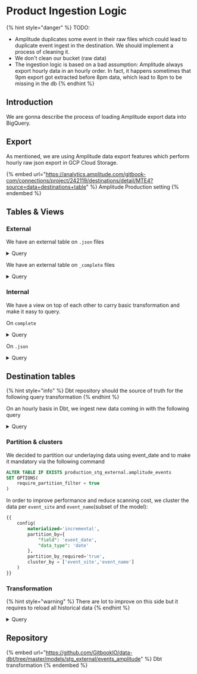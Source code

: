 # Product Ingestion Logic

{% hint style="danger" %}
TODO:&#x20;

* Amplitude duplicates some event in their raw files which could lead to duplicate event ingest in the destination. We should implement a process of cleaning it.
* We don't clean our bucket (raw data)
* The ingestion logic is based on a bad assumption: Amplitude always export hourly data in an hourly order. In fact, it happens sometimes that 9pm export got extracted before 8pm data, which lead to 8pm to be missing in the db
{% endhint %}

## Introduction

We are gonna describe the process of loading Amplitude export data into BigQuery.&#x20;

## Export

As mentioned, we are using Amplitude data export features which perform hourly raw json export in GCP Cloud Storage.

{% embed url="https://analytics.amplitude.com/gitbook-com/connections/project/242119/destinations/detail/MTE4?source=data+destinations+table" %}
Amplitude Production setting
{% endembed %}

## Tables & Views

### External

We have an external table on `.json` files

<details>

<summary>Query</summary>

```sql
CREATE OR REPLACE EXTERNAL TABLE amplitude.cs_raw_events
(
  data STRING
)
OPTIONS (
  format = 'CSV',
  field_delimiter = '\t',
  uris = ['gs://gitbook-amplitude-prod-242119/242119/242119_*.json.gz']
);

```

</details>

We have an external table on `_complete` files

<details>

<summary>Query</summary>

```sql
CREATE OR REPLACE EXTERNAL TABLE amplitude.cs_raw_complet
(  
    data STRING
)
OPTIONS (  
    format = 'CSV',  
    field_delimiter = '\t',  
    uris = ['gs://gitbook-amplitude-prod-242119/242119/242119_*_complete']
);
```

</details>

### Internal

We have a view on top of each other to carry basic transformation and make it easy to query.

On `complete`

<details>

<summary>Query</summary>

```sql
CREATE OR REPLACE VIEW amplitude.cs_complet
AS 
    select 
        _FILE_NAME as filename,
        PARSE_DATE('_%Y-%m-%d_', REGEXP_EXTRACT(_FILE_NAME, '_[0-9\\-]*_')) file_date,
        CAST(REGEXP_EXTRACT(_FILE_NAME, '_([0-9]+)_complet') as INT64) as file_hour,
        PARSE_DATETIME('%Y-%m-%d_%H', REGEXP_EXTRACT(_FILE_NAME, '_([0-9\\-\\_]*)_complet')) as file_datetime
    from
        amplitude.cs_raw_complet c
```

</details>

On `.json`

<details>

<summary>Query</summary>

```sql
CREATE OR REPLACE VIEW amplitude.cs_events
AS 
    select
        PARSE_DATE('_%Y-%m-%d_', REGEXP_EXTRACT(_FILE_NAME, '_[0-9\\-]*_')) file_date,
        CAST(REGEXP_EXTRACT(_FILE_NAME, '_([0-9]+)#') as INT64) as file_hour,
        _FILE_NAME as filename,JSON_EXTRACT_SCALAR(d.data, '$.event_time') as event_time,
        JSON_EXTRACT_SCALAR(d.data, '$.server_received_time') as server_received_time,
        JSON_EXTRACT_SCALAR(d.data, '$.client_event_time') as client_event_time,
        JSON_EXTRACT_SCALAR(d.data, '$.user_id') as user_id,
        JSON_EXTRACT_SCALAR(d.data, '$.event_type') as event_name,
        JSON_EXTRACT(d.data, '$.event_properties') as event_properties,
        JSON_EXTRACT(d.data, '$.group_properties') as group_properties,
        JSON_EXTRACT(d.data, '$.user_properties') as user_properties,
        JSON_EXTRACT(d.data, '$.groups') as groups_id,
        JSON_EXTRACT_SCALAR(d.data, '$.app') as app,
        JSON_EXTRACT_SCALAR(d.data, '$.device_carrier') as device_carrier,
        JSON_EXTRACT_SCALAR(d.data, '$.city') as city,
        JSON_EXTRACT_SCALAR(d.data, '$.uuid') as uuid,
        JSON_EXTRACT_SCALAR(d.data, '$.platform') as platform,
        JSON_EXTRACT_SCALAR(d.data, '$.os_version') as os_version,
        JSON_EXTRACT_SCALAR(d.data, '$.amplitude_id') as amplitude_id,
        JSON_EXTRACT_SCALAR(d.data, '$.user_creation_time') as user_creation_time,
        JSON_EXTRACT_SCALAR(d.data, '$.version_name') as version_name,
        JSON_EXTRACT_SCALAR(d.data, '$.ip_address') as ip_address,
        JSON_EXTRACT_SCALAR(d.data, '$.paying') as paying,
        JSON_EXTRACT_SCALAR(d.data, '$.dma') as dma,
        JSON_EXTRACT_SCALAR(d.data, '$.client_upload_time') as client_upload_time,
        JSON_EXTRACT_SCALAR(d.data, '$.library') as library,
        JSON_EXTRACT_SCALAR(d.data, '$.amplitude_attribution_ids') as amplitude_attribution_ids,
        JSON_EXTRACT_SCALAR(d.data, '$.device_type') as device_type,
        JSON_EXTRACT_SCALAR(d.data, '$.device_manufacturer') as device_manufacturer,
        JSON_EXTRACT_SCALAR(d.data, '$.start_version') as start_version,
        JSON_EXTRACT_SCALAR(d.data, '$.location_lng') as location_lng,
        JSON_EXTRACT_SCALAR(d.data, '$.server_upload_time') as server_upload_time,
        JSON_EXTRACT_SCALAR(d.data, '$.event_id') as event_id,
        JSON_EXTRACT_SCALAR(d.data, '$.location_lat') as location_lat,
        JSON_EXTRACT_SCALAR(d.data, '$.os_name') as os_name,
        JSON_EXTRACT_SCALAR(d.data, '$.amplitude_event_type') as amplitude_event_type,
        JSON_EXTRACT_SCALAR(d.data, '$.device_brand') as device_brand,
        JSON_EXTRACT_SCALAR(d.data, '$.groups') as groups_list,
        JSON_EXTRACT_SCALAR(d.data, '$.data') as data,
        JSON_EXTRACT_SCALAR(d.data, '$.device_id') as device_id,
        JSON_EXTRACT_SCALAR(d.data, '$.language') as languages,
        JSON_EXTRACT_SCALAR(d.data, '$.device_model') as device_model,
        JSON_EXTRACT_SCALAR(d.data, '$.country') as country,
        JSON_EXTRACT_SCALAR(d.data, '$.region') as region,
        JSON_EXTRACT_SCALAR(d.data, '$.is_attribution_event') as is_attribution_event,
        JSON_EXTRACT_SCALAR(d.data, '$.adid') as adid,
        JSON_EXTRACT_SCALAR(d.data, '$.session_id') as session_id,
        JSON_EXTRACT_SCALAR(d.data, '$.device_family') as device_family,
        JSON_EXTRACT_SCALAR(d.data, '$.sample_rate') as sample_rate,
        JSON_EXTRACT_SCALAR(d.data, '$.idfa') as idfa
          from
              amplitude.cs_raw_events d
```

</details>

## Destination tables

{% hint style="info" %}
Dbt repository should the source of truth for the following query transformation
{% endhint %}

On an hourly basis in Dbt, we ingest new data coming in with the following query

<details>

<summary>Query</summary>

```sql
{{
    config(
        materialized='incremental',
        partition_by={
            "field": 'event_date',
            "data_type": 'date'
        },
        partition_by_required='true',
        cluster_by = ['event_site','event_name']
    )
}}

select
    IF(event_name like '%Marketing Site%','marketing_site',IF(event_name like '%Public Space%','public_space','app')) as event_site,
    date(event_time) as event_date,
    cast(event_time as datetime) as event_time,
    event_name,
    user_id,
    device_id,
    IF(event_name like '%View %','view','track') as event_type,
    IF(ARRAY_LENGTH(JSON_EXTRACT_ARRAY(e.groups_id, '$.spaceId'))>0,JSON_EXTRACT_SCALAR(e.groups_id, '$.spaceId[0]'),null) as space_id,
    IF(ARRAY_LENGTH(JSON_EXTRACT_ARRAY(e.groups_id, '$.orgId'))>0,JSON_EXTRACT_SCALAR(e.groups_id, '$.orgId[0]'),null) as org_id,
    cast(server_received_time as datetime) as server_received_time,
    cast(user_creation_time as datetime) as user_creation_time,
    cast(client_event_time as datetime) as client_event_time,
    cast(session_id as INT64) as session_id,
    e.* EXCEPT(event_time,server_received_time,client_event_time,user_creation_time,session_id,event_name,user_id,device_id),

from {{source('amplitude','cs_events')}} e
{% raw %}
{% if is_incremental() %}

  where 
    -- safeguard condition to make sure we don't query too many data (cost savings)
    file_date >= DATE_ADD(CURRENT_DATE,INTERVAL -4 DAY) and
    -- we use filename filter to make sure we only insert data coming from not already loaded files
    -- as Amplitude exports hour in filename like 9 instead of 09, we can not sort filename but we have to created a datetime of the file name
    PARSE_DATETIME('%Y-%m-%d_%H', REGEXP_EXTRACT(filename, '_([0-9\\-\\_]*)#')) > (select max(PARSE_DATETIME('%Y-%m-%d_%H', REGEXP_EXTRACT(filename, '_([0-9\\-\\_]*)#'))) from {{ this }} where event_date > DATE_ADD(CURRENT_DATE,INTERVAL -4 day))
    -- Amplitude pushes a yyyy-mm-dd_H_complet file to tell the hour is fulle exported on the GCP
    and PARSE_DATETIME('%Y-%m-%d_%H', REGEXP_EXTRACT(filename, '_([0-9\\-\\_]*)#')) <= (select max(file_datetime) from amplitude.cs_complet where file_date >= DATE_ADD(CURRENT_DATE,INTERVAL -4 day))

{% endif %}
{% endraw %}
```

</details>

### Partition & clusters

We decided to partition our underlaying data using event\_date and to make it mandatory via the following command

```sql
ALTER TABLE IF EXISTS production_stg_external.amplitude_events
SET OPTIONS(
    require_partition_filter = true
)
```

In order to improve performance and reduce scanning cost, we cluster the data per `event_site` and `event_name`(subset of the model):

```sql
{{
    config(
        materialized='incremental',
        partition_by={
            "field": 'event_date',
            "data_type": 'date'
        },
        partition_by_required='true',
        cluster_by = ['event_site','event_name']
    )
}}
```

### Transformation

{% hint style="warning" %}
There are lot to improve on this side but it requires to reload all historical data
{% endhint %}

<details>

<summary>Query</summary>

```sql
select
    IF(event_name like '%Marketing Site%','marketing_site',IF(event_name like '%Public Space%','public_space','app')) as event_site,
    date(event_time) as event_date,
    cast(event_time as datetime) as event_time,
    event_name,
    user_id,
    device_id,
    IF(event_name like '%View %','view','track') as event_type,
    IF(ARRAY_LENGTH(JSON_EXTRACT_ARRAY(e.groups_id, '$.spaceId'))>0,JSON_EXTRACT_SCALAR(e.groups_id, '$.spaceId[0]'),null) as space_id,
    IF(ARRAY_LENGTH(JSON_EXTRACT_ARRAY(e.groups_id, '$.orgId'))>0,JSON_EXTRACT_SCALAR(e.groups_id, '$.orgId[0]'),null) as org_id,
    cast(server_received_time as datetime) as server_received_time,
    cast(user_creation_time as datetime) as user_creation_time,
    cast(client_event_time as datetime) as client_event_time,
    cast(session_id as INT64) as session_id,
    e.* EXCEPT(event_time,server_received_time,client_event_time,user_creation_time,session_id,event_name,user_id,device_id),

from {{source('amplitude','cs_events')}} e
{% raw %}
{% if is_incremental() %}

  where 
    -- safeguard condition to make sure we don't query too many data (cost savings)
    file_date >= DATE_ADD(CURRENT_DATE,INTERVAL -4 DAY) and
    -- we use filename filter to make sure we only insert data coming from not already loaded files
    -- as Amplitude exports hour in filename like 9 instead of 09, we can not sort filename but we have to created a datetime of the file name
    PARSE_DATETIME('%Y-%m-%d_%H', REGEXP_EXTRACT(filename, '_([0-9\\-\\_]*)#')) > (select max(PARSE_DATETIME('%Y-%m-%d_%H', REGEXP_EXTRACT(filename, '_([0-9\\-\\_]*)#'))) from {{ this }} where event_date > DATE_ADD(CURRENT_DATE,INTERVAL -4 day))
    -- Amplitude pushes a yyyy-mm-dd_H_complet file to tell the hour is fulle exported on the GCP
    and PARSE_DATETIME('%Y-%m-%d_%H', REGEXP_EXTRACT(filename, '_([0-9\\-\\_]*)#')) <= (select max(file_datetime) from amplitude.cs_complet where file_date >= DATE_ADD(CURRENT_DATE,INTERVAL -4 day))

{% endif %}
{% endraw %}
```

</details>

## Repository

{% embed url="https://github.com/GitbookIO/data-dbt/tree/master/models/stg_external/events_amplitude" %}
Dbt transformation
{% endembed %}
